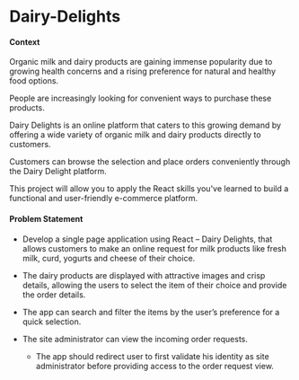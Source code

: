 # Dairy-Delights
#### Context

Organic milk and dairy products are gaining immense popularity due to growing health concerns and a rising preference for natural and healthy food options.​

People are increasingly looking for convenient ways to purchase these products.​

Dairy Delights is an online platform that caters to this growing demand by offering a wide variety of organic milk and dairy products directly to customers.​

Customers can browse the selection and place orders conveniently through the Dairy Delight platform.​

This project will allow you to apply the React skills you've learned to build a functional and user-friendly e-commerce platform.​

#### Problem Statement

- Develop a single page application using React – Dairy Delights, that allows customers to make an online request for milk products like fresh milk, curd, yogurts and cheese of their choice. ​

- The dairy products are displayed with attractive images and crisp details, allowing the users to select the item of their choice and provide the order details. ​

- The app can search and filter the items by the user’s preference for a quick selection. ​

- The site administrator can view the incoming order requests.​
  - The app should redirect user to first validate his identity as site administrator before providing access to the order request view.
